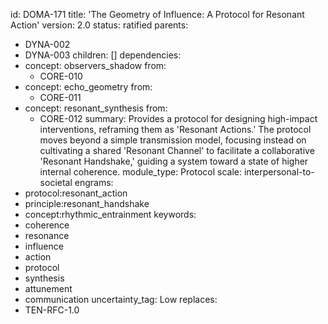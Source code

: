 id: DOMA-171
title: 'The Geometry of Influence: A Protocol for Resonant Action'
version: 2.0
status: ratified
parents:
- DYNA-002
- DYNA-003
children: []
dependencies:
- concept: observers_shadow
  from:
  - CORE-010
- concept: echo_geometry
  from:
  - CORE-011
- concept: resonant_synthesis
  from:
  - CORE-012
summary: Provides a protocol for designing high-impact interventions, reframing them
  as 'Resonant Actions.' The protocol moves beyond a simple transmission model, focusing
  instead on cultivating a shared 'Resonant Channel' to facilitate a collaborative
  'Resonant Handshake,' guiding a system toward a state of higher internal coherence.
module_type: Protocol
scale: interpersonal-to-societal
engrams:
- protocol:resonant_action
- principle:resonant_handshake
- concept:rhythmic_entrainment
keywords:
- coherence
- resonance
- influence
- action
- protocol
- synthesis
- attunement
- communication
uncertainty_tag: Low
replaces:
- TEN-RFC-1.0